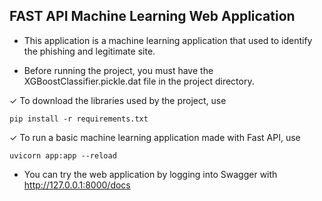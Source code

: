 ## FAST API Machine Learning Web Application

-  This application is a machine learning application that used to identify the phishing and legitimate site.

- Before running the project, you must have the XGBoostClassifier.pickle.dat file in the project directory.

✓ To download the libraries used by the project, use
```
pip install -r requirements.txt
```

✓ To run a basic machine learning application made with Fast API, use
```
uvicorn app:app --reload
```

- You can try the web application by logging into Swagger with http://127.0.0.1:8000/docs 